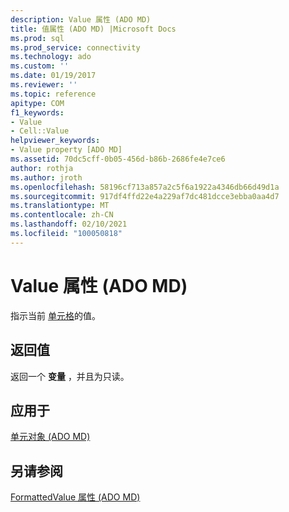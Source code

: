 ```yaml
---
description: Value 属性 (ADO MD)
title: 值属性 (ADO MD) |Microsoft Docs
ms.prod: sql
ms.prod_service: connectivity
ms.technology: ado
ms.custom: ''
ms.date: 01/19/2017
ms.reviewer: ''
ms.topic: reference
apitype: COM
f1_keywords:
- Value
- Cell::Value
helpviewer_keywords:
- Value property [ADO MD]
ms.assetid: 70dc5cff-0b05-456d-b86b-2686fe4e7ce6
author: rothja
ms.author: jroth
ms.openlocfilehash: 58196cf713a857a2c5f6a1922a4346db66d49d1a
ms.sourcegitcommit: 917df4ffd22e4a229af7dc481dcce3ebba0aa4d7
ms.translationtype: MT
ms.contentlocale: zh-CN
ms.lasthandoff: 02/10/2021
ms.locfileid: "100050818"
---
```

# <a name="value-property-ado-md"></a>Value 属性 (ADO MD)
指示当前 [单元格](./cell-object-ado-md.md)的值。  
  
## <a name="return-values"></a>返回值  
 返回一个 **变量** ，并且为只读。  
  
## <a name="applies-to"></a>应用于  
 [单元对象 (ADO MD)](./cell-object-ado-md.md)  
  
## <a name="see-also"></a>另请参阅  
 [FormattedValue 属性 (ADO MD)](./formattedvalue-property-ado-md.md)
